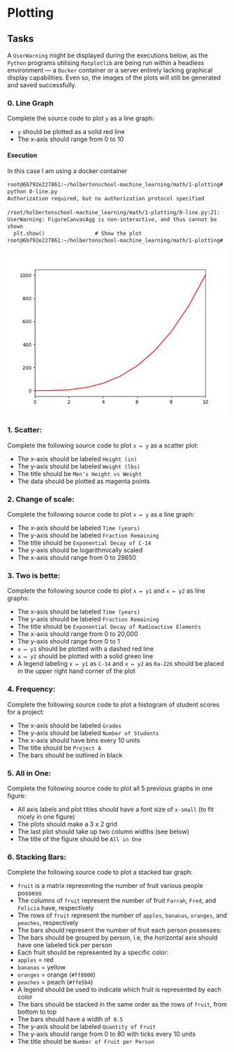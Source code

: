 # Plotting

## Tasks

A ``UserWarning`` might be displayed during the executions below, as the ``Python`` programs utilising ``Matplotlib`` are being run within a headless environment — a ``Docker`` container or a server entirely lacking graphical display capabilities. Even so, the images of the plots will still be generated and saved successfully.

### 0. Line Graph

Complete the source code to plot `y` as a line graph:

- `y` should be plotted as a solid red line
- The x-axis should range from 0 to 10

#### Execution
In this case I am using a docker container 
```
root@6b792e227861:~/holbertonschool-machine_learning/math/1-plotting# python 0-line.py 
Authorization required, but no authorization protocol specified

/root/holbertonschool-machine_learning/math/1-plotting/0-line.py:21: UserWarning: FigureCanvasAgg is non-interactive, and thus cannot be shown
  plt.show()                # Show the plot
root@6b792e227861:~/holbertonschool-machine_learning/math/1-plotting# 
```

![Plot of cubes](plots/0-line.png)



### 1. Scatter:
Complete the following source code to plot `x ↦ y` as a scatter plot:
- The x-axis should be labeled `Height (in)`
- The y-axis should be labeled `Weight (lbs)`
- The title should be `Men's Height vs Weight`
- The data should be plotted as magenta points

### 2. Change of scale:
Complete the following source code to plot `x ↦ y` as a line graph:
- The x-axis should be labeled `Time (years)`
- The y-axis should be labeled `Fraction Remaining`
- The title should be `Exponential Decay of C-14`
- The y-axis should be logarithmically scaled
- The x-axis should range from 0 to 28650

### 3. Two is bette:
Complete the following source code to plot `x ↦ y1` and `x ↦ y2` as line graphs:
- The x-axis should be labeled `Time (years)`
- The y-axis should be labeled `Fraction Remaining`
- The title should be `Exponential Decay of Radioactive Elements`
- The x-axis should range from 0 to 20,000
- The y-axis should range from 0 to 1
- `x ↦ y1` should be plotted with a dashed red line
- `x ↦ y2` should be plotted with a solid green line
- A legend labeling `x ↦ y1` as `C-14` and `x ↦ y2` as `Ra-226` should be placed in the upper right hand corner of the plot

### 4. Frequency:
Complete the following source code to plot a histogram of student scores for a project:
- The x-axis should be labeled `Grades`
- The y-axis should be labeled `Number of Students`
- The x-axis should have bins every 10 units
- The title should be `Project A`
- The bars should be outlined in black

### 5. All in One:
Complete the following source code to plot all 5 previous graphs in one figure:
- All axis labels and plot titles should have a font size of `x-small` (to fit nicely in one figure)
- The plots should make a 3 x 2 grid
- The last plot should take up two column widths (see below)
- The title of the figure should be `All in One`

### 6. Stacking Bars:
Complete the following source code to plot a stacked bar graph:
* `fruit` is a matrix representing the number of fruit various people possess
 * The columns of `fruit` represent the number of fruit `Farrah`, `Fred`, and `Felicia` have, respectively
 * The rows of `fruit` represent the number of `apples`, `bananas`, `oranges`, and `peaches`, respectively
* The bars should represent the number of fruit each person possesses:
 * The bars should be grouped by person, i.e, the horizontal axis should have one labeled tick per person
 * Each fruit should be represented by a specific color:
  * `apples` = red
  * `bananas` = yellow
  * `oranges` = orange (`#ff8000`)
  * `peaches` = peach (`#ffe5b4`)
  * A legend should be used to indicate which fruit is represented by each color
 * The bars should be stacked in the same order as the rows of `fruit`, from bottom to top
 * The bars should have a width of` 0.5`
* The y-axis should be labeled `Quantity of Fruit`
* The y-axis should range from 0 to 80 with ticks every 10 units
* The title should be `Number of Fruit per Person`

